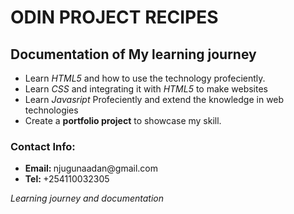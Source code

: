 <h1>ODIN PROJECT RECIPES</h1>
<h2>Documentation of My learning journey</h2>
<ul>
<li>Learn <i>HTML5</i> and how to use the technology profeciently.</li>
<li>Learn <i>CSS</i> and integrating it with <i>HTML5</i> to make websites</li>
<li>Learn <i>Javasript</i> Profeciently and extend the knowledge in web technologies</li>
<li>Create a <b>portfolio project</b> to showcase my skill.</li>
</ul>
<h3>Contact Info: </h3>
<ul>
<li><b>Email: </b>njugunaadan@gmail.com</li>
<li><b>Tel: </b>+254110032305</li>
</ul>
<p><i>Learning journey and documentation</i></p>
